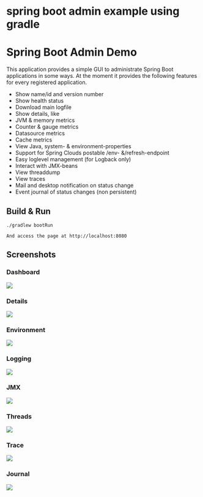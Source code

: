 # spring boot admin example using gradle
Spring Boot Admin Demo
==============================

This application provides a simple GUI to administrate Spring Boot applications in some ways. At the moment it provides the following features for every registered application.

* Show name/id and version number
* Show health status
* Download main logfile
* Show details, like
 * JVM & memory metrics
 * Counter & gauge metrics
 * Datasource metrics
 * Cache metrics
* View Java, system- & environment-properties
* Support for Spring Clouds postable /env- &/refresh-endpoint
* Easy loglevel management (for Logback only)
* Interact with JMX-beans
* View threaddump
* View traces
* Mail and desktop notification on status change
* Event journal of status changes (non persistent)

## Build & Run
```
./gradlew bootRun

And access the page at http://localhost:8080
```
## Screenshots



### Dashboard

[](url "title")
<img src="https://raw.githubusercontent.com/mmuduganti/spring-boot-admin-demo/master/screenshot.png">

### Details

[](url "title")
<img src="https://raw.githubusercontent.com/mmuduganti/spring-boot-admin-demo/master/screenshot-details.png">

### Environment

[](url "title")
<img src="https://raw.githubusercontent.com/mmuduganti/spring-boot-admin-demo/master/screenshot-environment.png">

### Logging

[](url "title")
<img src="https://raw.githubusercontent.com/mmuduganti/spring-boot-admin-demo/master/screenshot-logging.png">

### JMX

[](url "title")
<img src="https://raw.githubusercontent.com/mmuduganti/spring-boot-admin-demo/master/screenshot-jmx.png">

### Threads

[](url "title")
<img src="https://raw.githubusercontent.com/mmuduganti/spring-boot-admin-demo/master/screenshot-threads.png">

### Trace

[](url "title")
<img src="https://raw.githubusercontent.com/mmuduganti/spring-boot-admin-demo/master/screenshot-trace.png">

### Journal

[](url "title")
<img src="https://raw.githubusercontent.com/mmuduganti/spring-boot-admin-demo/master/screenshot-journal.png">
